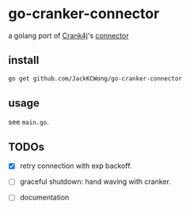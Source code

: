 # go-cranker-connector

a golang port of [Crank4j](https://github.com/danielflower/crank4j)'s [connector](https://github.com/danielflower/crank4j/tree/master/crank4j-connector-embedded)


## install

```bash
go get github.com/JackKCWong/go-cranker-connector
```


## usage

see `main.go`.

## TODOs

- [x] retry connection with exp backoff. 
- [ ] graceful shutdown: hand waving with cranker.
- [ ] documentation

